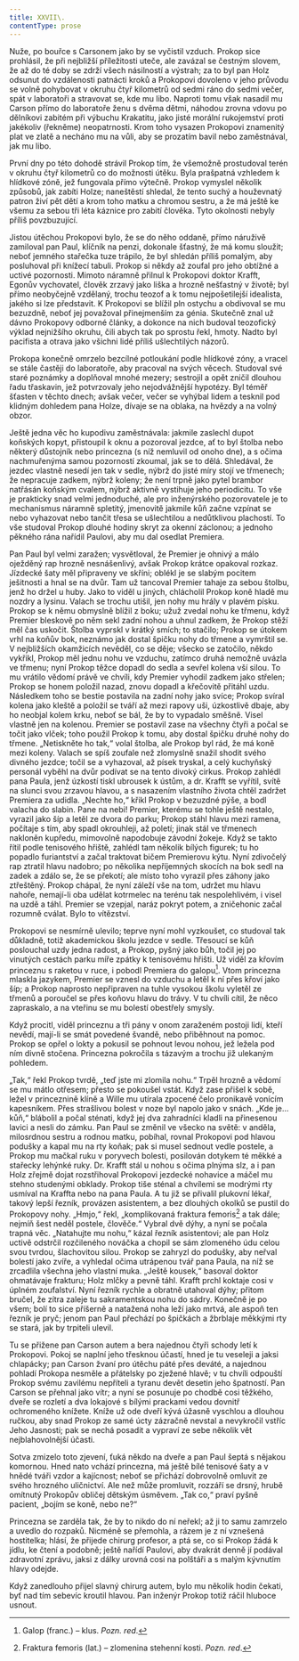```yaml
---
title: XXVII\.
contentType: prose
---
```


<section>

Nuže, po bouřce s Carsonem jako by se vyčistil vzduch. Prokop sice prohlásil, že při nejbližší příležitosti uteče, ale zavázal se čestným slovem, že až do té doby se zdrží všech násilností a výstrah; za to byl pan Holz odsunut do vzdálenosti patnácti kroků a Prokopovi dovoleno v jeho průvodu se volně pohybovat v okruhu čtyř kilometrů od sedmi ráno do sedmi večer, spát v laboratoři a stravovat se, kde mu libo. Naproti tomu však nasadil mu Carson přímo do laboratoře ženu s dvěma dětmi, náhodou zrovna vdovu po dělníkovi zabitém při výbuchu Krakatitu, jako jisté morální rukojemství proti jakékoliv (řekněme) neopatrnosti. Krom toho vysazen Prokopovi znamenitý plat ve zlatě a necháno mu na vůli, aby se prozatím bavil nebo zaměstnával, jak mu libo.

První dny po této dohodě strávil Prokop tím, že všemožně prostudoval terén v okruhu čtyř kilometrů co do možnosti útěku. Byla prašpatná vzhledem k hlídkové zóně, jež fungovala přímo výtečně. Prokop vymyslel několik způsobů, jak zabíti Holze; naneštěstí shledal, že tento suchý a houževnatý patron živí pět dětí a krom toho matku a chromou sestru, a že má ještě ke všemu za sebou tři léta káznice pro zabití člověka. Tyto okolnosti nebyly příliš povzbuzující.

Jistou útěchou Prokopovi bylo, že se do něho oddaně, přímo náruživě zamiloval pan Paul, klíčník na penzi, dokonale šťastný, že má komu sloužit; neboť jemného stařečka tuze trápilo, že byl shledán příliš pomalým, aby posluhoval při knížecí tabuli. Prokop si někdy až zoufal pro jeho obtížné a uctivé pozornosti. Mimoto náramně přilnul k Prokopovi doktor Krafft, Egonův vychovatel, člověk zrzavý jako liška a hrozně nešťastný v životě; byl přímo neobyčejně vzdělaný, trochu teozof a k tomu nejpošetilejší idealista, jakého si lze představit. K Prokopovi se blížil pln ostychu a obdivoval se mu bezuzdně, neboť jej považoval přinejmenším za génia. Skutečně znal už dávno Prokopovy odborné články, a dokonce na nich budoval teozofický výklad nejnižšího okruhu, čili abych tak po sprostu řekl, hmoty. Nadto byl pacifista a otrava jako všichni lidé příliš ušlechtilých názorů.

Prokopa konečně omrzelo bezcílné potloukání podle hlídkové zóny, a vracel se stále častěji do laboratoře, aby pracoval na svých věcech. Studoval své staré poznámky a doplňoval mnohé mezery; sestrojil a opět zničil dlouhou řadu třaskavin, jež potvrzovaly jeho nejodvážnější hypotézy. Byl téměř šťasten v těchto dnech; avšak večer, večer se vyhýbal lidem a tesknil pod klidným dohledem pana Holze, dívaje se na oblaka, na hvězdy a na volný obzor.

Ještě jedna věc ho kupodivu zaměstnávala: jakmile zaslechl dupot koňských kopyt, přistoupil k oknu a pozoroval jezdce, ať to byl štolba nebo některý důstojník nebo princezna (s níž nemluvil od onoho dne), a s očima nachmuřenýma samou pozorností zkoumal, jak se to dělá. Shledával, že jezdec vlastně nesedí jen tak v sedle, nýbrž do jisté míry stojí ve třmenech; že nepracuje zadkem, nýbrž koleny; že není trpně jako pytel brambor natřásán koňským cvalem, nýbrž aktivně vystihuje jeho periodicitu. To vše je prakticky snad velmi jednoduché, ale pro inženýrského pozorovatele je to mechanismus náramně spletitý, jmenovitě jakmile kůň začne vzpínat se nebo vyhazovat nebo tančit třesa se ušlechtilou a nedůtklivou plachostí. To vše studoval Prokop dlouhé hodiny skryt za okenní záclonou; a jednoho pěkného rána nařídil Paulovi, aby mu dal osedlat Premiera.

Pan Paul byl velmi zaražen; vysvětloval, že Premier je ohnivý a málo oježděný rap hrozně nesnášenlivý, avšak Prokop krátce opakoval rozkaz. Jízdecké šaty měl připraveny ve skříni; oblékl je se slabým pocitem ješitnosti a hnal se na dvůr. Tam už tancoval Premier tahaje za sebou štolbu, jenž ho držel u huby. Jako to viděl u jiných, chlácholil Prokop koně hladě mu nozdry a lysinu. Valach se trochu utišil, jen nohy mu hrály v plavém písku. Prokop se k němu obmyslně blížil z boku; užuž zvedal nohu ke třmenu, když Premier bleskově po něm sekl zadní nohou a uhnul zadkem, že Prokop stěží měl čas uskočit. Štolba vyprskl v krátký smích; to stačilo; Prokop se útokem vrhl na koňův bok, neznámo jak dostal špičku nohy do třmene a vymrštil se. V nejbližších okamžicích nevěděl, co se děje; všecko se zatočilo, někdo vykřikl, Prokop měl jednu nohu ve vzduchu, zatímco druhá nemožně uvázla ve třmenu; nyní Prokop těžce dopadl do sedla a sevřel kolena vší silou. To mu vrátilo vědomí právě ve chvíli, kdy Premier vyhodil zadkem jako střelen; Prokop se honem položil nazad, znovu dopadl a křečovitě přitáhl uzdu. Následkem toho se bestie postavila na zadní nohy jako svíce; Prokop svíral kolena jako kleště a položil se tváří až mezi rapovy uši, úzkostlivě dbaje, aby ho neobjal kolem krku, neboť se bál, že by to vypadalo směšně. Visel vlastně jen na kolenou. Premier se postavil zase na všechny čtyři a počal se točit jako vlček; toho použil Prokop k tomu, aby dostal špičku druhé nohy do třmene. „Netiskněte ho tak,“ volal štolba, ale Prokop byl rád, že má koně mezi koleny. Valach se spíš zoufale než zlomyslně snažil shodit svého divného jezdce; točil se a vyhazoval, až písek tryskal, a celý kuchyňský personál vyběhl na dvůr podívat se na tento divoký cirkus. Prokop zahlédl pana Paula, jenž úzkostí tiskl ubrousek k ústům, a dr. Krafft se vyřítil, svítě na slunci svou zrzavou hlavou, a s nasazením vlastního života chtěl zadržet Premiera za udidla. „Nechte ho,“ křikl Prokop v bezuzdné pýše, a bodl valacha do slabin. Pane na nebi! Premier, kterému se tohle ještě nestalo, vyrazil jako šíp a letěl ze dvora do parku; Prokop stáhl hlavu mezi ramena, počítaje s tím, aby spadl okrouhleji, až poletí; jinak stál ve třmenech nakloněn kupředu, mimovolně napodobuje závodní žokeje. Když se takto řítil podle tenisového hřiště, zahlédl tam několik bílých figurek; tu ho popadlo furiantství a začal traktovat bičem Premierovu kýtu. Nyní zdivočelý rap ztratil hlavu nadobro; po několika nepříjemných skocích na bok sedl na zadek a zdálo se, že se překotí; ale místo toho vyrazil přes záhony jako ztřeštěný. Prokop chápal, že nyní záleží vše na tom, udržet mu hlavu nahoře, nemají-li oba udělat kotrmelec na terénu tak nespolehlivém, i visel na uzdě a táhl. Premier se vzepjal, naráz pokryt potem, a zničehonic začal rozumně cválat. Bylo to vítězství.

Prokopovi se nesmírně ulevilo; teprve nyní mohl vyzkoušet, co studoval tak důkladně, totiž akademickou školu jezdce v sedle. Třesoucí se kůň poslouchal uzdy jedna radost, a Prokop, pyšný jako bůh, točil jej po vinutých cestách parku míře zpátky k tenisovému hřišti. Už viděl za křovím princeznu s raketou v ruce, i pobodl Premiera do galopu[^23]. Vtom princezna mlaskla jazykem, Premier se vznesl do vzduchu a letěl k ní přes křoví jako šíp; a Prokop naprosto nepřipraven na tuhle vysokou školu vyletěl ze třmenů a poroučel se přes koňovu hlavu do trávy. V tu chvíli cítil, že něco zapraskalo, a na vteřinu se mu bolestí obestřely smysly.

Když procitl, viděl princeznu a tři pány v onom zaraženém postoji lidí, kteří nevědí, mají-li se smát povedené švandě, nebo přiběhnout na pomoc. Prokop se opřel o lokty a pokusil se pohnout levou nohou, jež ležela pod ním divně stočena. Princezna pokročila s tázavým a trochu již ulekaným pohledem.

„Tak,“ řekl Prokop tvrdě, „teď jste mi zlomila nohu.“ Trpěl hrozně a vědomí se mu mátlo otřesem; přesto se pokoušel vstát. Když zase přišel k sobě, ležel v princeznině klíně a Wille mu utírala zpocené čelo pronikavě vonícím kapesníkem. Přes strašlivou bolest v noze byl napolo jako v snách. „Kde je… kůň,“ blábolil a počal sténati, když jej dva zahradníci kladli na přinesenou lavici a nesli do zámku. Pan Paul se změnil ve všecko na světě: v anděla, milosrdnou sestru a rodnou matku, pobíhal, rovnal Prokopovi pod hlavou podušky a kapal mu na rty koňak; pak si musel sednout vedle postele, a Prokop mu mačkal ruku v poryvech bolesti, posilován dotykem té měkké a stařecky lehýnké ruky. Dr. Krafft stál u nohou s očima plnýma slz, a i pan Holz zřejmě dojat rozstřihoval Prokopovi jezdecké nohavice a máčel mu stehno studenými obklady. Prokop tiše sténal a chvílemi se modrými rty usmíval na Kraffta nebo na pana Paula. A tu již se přivalil plukovní lékař, takový lepší řezník, provázen asistentem, a bez dlouhých okolků se pustil do Prokopovy nohy. „Hmjo,“ řekl, „komplikovaná fraktura femoris[^24] a tak dále; nejmíň šest neděl postele, člověče.“ Vybral dvě dýhy, a nyní se počala trapná věc. „Natahujte mu nohu,“ kázal řezník asistentovi; ale pan Holz uctivě odstrčil rozčileného nováčka a chopil se sám zlomeného údu celou svou tvrdou, šlachovitou silou. Prokop se zahryzl do podušky, aby neřval bolestí jako zvíře, a vyhledal očima utrápenou tvář pana Paula, na níž se zrcadlila všechna jeho vlastní muka. „Ještě kousek,“ basoval doktor ohmatávaje frakturu; Holz mlčky a pevně táhl. Krafft prchl koktaje cosi v úplném zoufalství. Nyní řezník rychle a obratně utahoval dýhy; přitom bručel, že zítra zaleje tu sakramentskou nohu do sádry. Konečně je po všem; bolí to sice příšerně a natažená noha leží jako mrtvá, ale aspoň ten řezník je pryč; jenom pan Paul přechází po špičkách a žbrblaje měkkými rty se stará, jak by trpiteli ulevil.

Tu se přižene pan Carson autem a bera najednou čtyři schody letí k Prokopovi. Pokoj se naplní jeho třesknou účastí, hned je tu veseleji a jaksi chlapácky; pan Carson žvaní pro útěchu páté přes deváté, a najednou pohladí Prokopa nesměle a přátelsky po zježené hlavě; v tu chvíli odpouští Prokop svému zavilému nepříteli a tyranu devět desetin jeho špatností. Pan Carson se přehnal jako vítr; a nyní se posunuje po chodbě cosi těžkého, dveře se rozletí a dva lokajové s bílými prackami vedou dovnitř ochromeného knížete. Kníže už ode dveří kývá úžasně vyschlou a dlouhou ručkou, aby snad Prokop ze samé úcty zázračně nevstal a nevykročil vstříc Jeho Jasnosti; pak se nechá posadit a vypraví ze sebe několik vět nejblahovolnější účasti.

Sotva zmizelo toto zjevení, ťuká někdo na dveře a pan Paul šeptá s nějakou komornou. Hned nato vchází princezna, má ještě bílé tenisové šaty a v hnědé tváři vzdor a kajícnost; neboť se přichází dobrovolně omluvit ze svého hrozného uličnictví. Ale než může promluvit, rozzáří se drsný, hrubě omítnutý Prokopův obličej dětským úsměvem. „Tak co,“ praví pyšně pacient, „bojím se koně, nebo ne?“

Princezna se zarděla tak, že by to nikdo do ní neřekl; až ji to samu zamrzelo a uvedlo do rozpaků. Nicméně se přemohla, a rázem je z ní vznešená hostitelka; hlásí, že přijede chirurg profesor, a ptá se, co si Prokop žádá k jídlu, ke čtení a podobně; ještě nařídí Paulovi, aby dvakrát denně jí podával zdravotní zprávu, jaksi z dálky urovná cosi na polštáři a s malým kývnutím hlavy odejde.

Když zanedlouho přijel slavný chirurg autem, bylo mu několik hodin čekati, byť nad tím sebevíc kroutil hlavou. Pan inženýr Prokop totiž ráčil hluboce usnout.

</section>

[^1]: Brizance (franc.) – tříštivost. _Pozn. red_.

[^2]: Ve velkém. _Pozn. red_.

[^3]: Kupředu! _Pozn. red_.

[^4]: Ulstr – těžký zimní kabát. _Pozn. red_.

[^5]: Frýzek – vlys. _Pozn. red_.

[^6]: Překlad O. Vaňorného (1921).

[^7]: Amence (lat.) – zmatenost. _Pozn. red_.

[^8]: Divinace (lat.) – tušení, předvídání. _Pozn. red_.

[^9]: Kybelé, podle řecké mytologie maloasijská „velká matka bohů“, matka veškerého života. _Pozn. red_.

[^10]: L. Buchner (1824–1899) – něm. lékař a filozof s radikálně materialistickými názory. _Pozn. red_.

[^11]: Bootes (lat.) – souhvězdí Pastýře. _Pozn. red_.

[^12]: Ženerózní /generózní (franc.) – šlechetný. _Pozn. red_.

[^13]: Očekávám tě, P. S. Pozor, K. dorazil z Hamburku… _Pozn. red_.

[^14]: Jinak na to K. přijde. _Pozn. red_.

[^15]: „Jednomu jest vznešenou, nebeskou bohyní, druhému vydatnou krávou, která mu dává mléko.“ Schillerův epigram, překlad O. Vaňorný. _Pozn. red_.

[^16]: Nauen – německé město, v němž byla r. 1906 založena nejstarší německá radiostanice. _Pozn. red._

[^17]: Makao /macao – karetní hra. _Pozn. red_.

[^18]: Aiás – hrdina Homérovy Iliady, nejvyšší a nejsilnější ze všech Achájců. _Pozn. red_.

[^19]: Laissez-passer (franc.) – propustka. _Pozn. red_.

[^20]: Chaise longue (franc.) – lehátko. _Pozn. red_.

[^21]: Želví polévka. _Pozn. red_.

[^22]: Bej / beg (tur.) – islámský panovník, později nižší hodnostář či úředník. _Pozn. red_.

[^23]: Galop (franc.) – klus. _Pozn. red_.

[^24]: Fraktura femoris (lat.) – zlomenina stehenní kosti. _Pozn. red_.

[^25]: Swedenborg, Imanuel (1688–1772) – švéd. přírodovědec, známý mj. svými teozofickými vizemi. _Pozn. red_.

[^26]: Cousine (franc.) – bratranec. _Pozn. red_.

[^27]: Můj strýc. _Pozn. red_.

[^28]: Velký umělec. _Pozn. red_.

[^29]: Učitel tance. _Pozn. red_.

[^30]: Elože (řec.) – chvalořeč, pochvala. _Pozn. red_.

[^31]: To je hloupé. _Pozn. red_.

[^32]: Kakemono (jap.) – svitkový závěsný obraz. _Pozn. red_.

[^33]: Konfinace – úřední příkaz k pobytu na určeném místě, omezení volného pohybu. _Pozn. red_.

[^34]: Inkulpace – obvinění. _Pozn. red_.

[^35]: Dernier cri (franc.) – dosl. poslední výkřik. _Pozn. red_.

[^36]: Komtur (franc.) – vyšší hodnostář rytířského řádu. _Pozn. red_.

[^37]: Dreadnought (angl.) – pův. název bitevní lodi (Ničeho se neboj), obecné označení pro takový typ lodí. _Pozn. red_.

[^38]: Velmi laskavý. _Pozn. red_.

[^39]: Bunčuk (tur.) – vojenský odznak (žerď s koňským ohonem). _Pozn. red_.

[^40]: Extra statum (lat.) – mimo stav, mimořádně. _Pozn. red_.

[^41]: Sapér (franc.) – ženista. _Pozn. red_.

[^42]: Peignoir (franc.) – župan. _Pozn. red_.

[^43]: Kontribuce – peněžní dávky vymáhané okupační mocí na obyvatelstvu obsazeného území. _Pozn. red_.

[^44]: Tastr (něm.) – tlačítko, vypínač. _Pozn. red_.

[^45]: Sláva vítězství! _Pozn. red_.

[^46]: Mitrajéza (z franc. mitrailleuse) – palná zbraň, předchůdce kulometu. _Pozn. red_.
